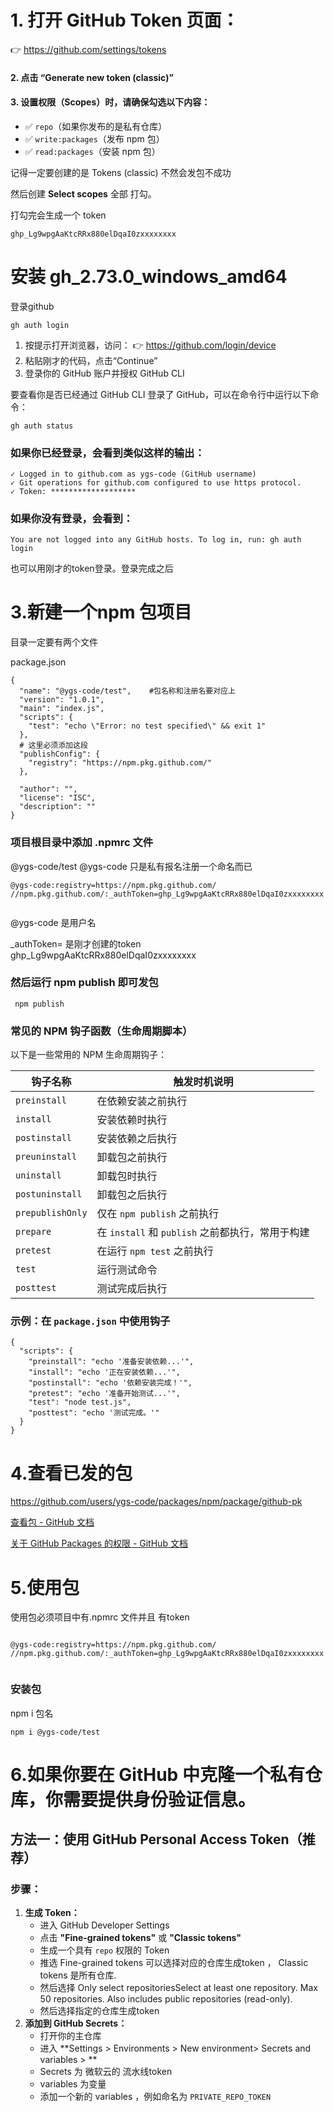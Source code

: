 # 1. 打开 GitHub Token 页面：

👉 https://github.com/settings/tokens

#### 2. 点击 **“Generate new token (classic)”**

#### 3. 设置权限（Scopes）时，请确保勾选以下内容：

- ✅ `repo`（如果你发布的是私有仓库）
- ✅ `write:packages`（发布 npm 包）
- ✅ `read:packages`（安装 npm 包）

记得一定要创建的是          Tokens (classic)  不然会发包不成功

然后创建 **Select scopes**  全部 打勾。

打勾完会生成一个 token

```
ghp_Lg9wpgAaKtcRRx880elDqaI0zxxxxxxxx
```

# 安装 gh_2.73.0_windows_amd64

登录github

```
gh auth login
```

1. 按提示打开浏览器，访问：
   👉 https://github.com/login/device
2. 粘贴刚才的代码，点击“Continue”
3. 登录你的 GitHub 账户并授权 GitHub CLI

要查看你是否已经通过 GitHub CLI 登录了 GitHub，可以在命令行中运行以下命令：

```
gh auth status
```

### 如果你已经登录，会看到类似这样的输出：

```
✓ Logged in to github.com as ygs-code (GitHub username)
✓ Git operations for github.com configured to use https protocol.
✓ Token: *******************
```

### 如果你没有登录，会看到：

```
You are not logged into any GitHub hosts. To log in, run: gh auth login
```

也可以用刚才的token登录。登录完成之后

# 3.新建一个npm 包项目

目录一定要有两个文件

package.json

```
{
  "name": "@ygs-code/test",    #包名称和注册名要对应上
  "version": "1.0.1",
  "main": "index.js",
  "scripts": {
    "test": "echo \"Error: no test specified\" && exit 1"
  },
  # 这里必须添加这段
  "publishConfig": {
    "registry": "https://npm.pkg.github.com/"
  },
  
  "author": "",
  "license": "ISC",
  "description": ""
}

```

### 项目根目录中添加 .npmrc 文件

@ygs-code/test        @ygs-code 只是私有报名注册一个命名而已

```
@ygs-code:registry=https://npm.pkg.github.com/
//npm.pkg.github.com/:_authToken=ghp_Lg9wpgAaKtcRRx880elDqaI0zxxxxxxxx
 
```

@ygs-code 是用户名

_authToken= 是刚才创建的token  ghp_Lg9wpgAaKtcRRx880elDqaI0zxxxxxxxx

### 然后运行   npm publish    即可发包

```
 npm publish  
```

### 常见的 NPM 钩子函数（生命周期脚本）

以下是一些常用的 NPM 生命周期钩子：

| 钩子名称           | 触发时机说明                                         |
| ------------------ | ---------------------------------------------------- |
| `preinstall`     | 在依赖安装之前执行                                   |
| `install`        | 安装依赖时执行                                       |
| `postinstall`    | 安装依赖之后执行                                     |
| `preuninstall`   | 卸载包之前执行                                       |
| `uninstall`      | 卸载包时执行                                         |
| `postuninstall`  | 卸载包之后执行                                       |
| `prepublishOnly` | 仅在 `npm publish` 之前执行                        |
| `prepare`        | 在 `install` 和 `publish` 之前都执行，常用于构建 |
| `pretest`        | 在运行 `npm test` 之前执行                         |
| `test`           | 运行测试命令                                         |
| `posttest`       | 测试完成后执行                                       |

### 示例：在 `package.json` 中使用钩子

```
{
  "scripts": {
    "preinstall": "echo '准备安装依赖...'",
    "install": "echo '正在安装依赖...'",
    "postinstall": "echo '依赖安装完成！'",
    "pretest": "echo '准备开始测试...'",
    "test": "node test.js",
    "posttest": "echo '测试完成。'"
  }
}

```

# 4.查看已发的包

https://github.com/users/ygs-code/packages/npm/package/github-pk

[查看包 - GitHub 文档](https://docs.github.com/zh/packages/learn-github-packages/viewing-packages)

[关于 GitHub Packages 的权限 - GitHub 文档](https://docs.github.com/zh/packages/learn-github-packages/about-permissions-for-github-packages#permissions-for-repository-scoped-packages)

# 5.使用包

使用包必须项目中有.npmrc 文件并且 有token

```

@ygs-code:registry=https://npm.pkg.github.com/
//npm.pkg.github.com/:_authToken=ghp_Lg9wpgAaKtcRRx880elDqaI0zxxxxxxxx
 
```

### 安装包

npm i  包名

```
npm i @ygs-code/test
```



# 6.如果你要在 GitHub 中克隆一个**私有仓库**，你需要提供身份验证信息。





## 方法一：使用 GitHub Personal Access Token（推荐）

### 步骤：

1. **生成 Token：**
   - 进入 GitHub Developer Settings
   - 点击 **"Fine-grained tokens"** 或 **"Classic tokens"**
   - 生成一个具有 `repo` 权限的 Token
   - 推选 Fine-grained tokens 可以选择对应的仓库生成token ，  Classic tokens 是所有仓库.
   - 然后选择 Only select repositoriesSelect at least one repository. Max 50 repositories. Also includes public repositories (read-only).
   - 然后选择指定的仓库生成token
2. **添加到 GitHub Secrets：**
   - 打开你的主仓库
   - 进入 **Settings >  Environments  > New environment> Secrets and variables > **
   - Secrets 为 微软云的 流水线token
   - variables 为变量
   - 添加一个新的 variables ，例如命名为 `PRIVATE_REPO_TOKEN`
